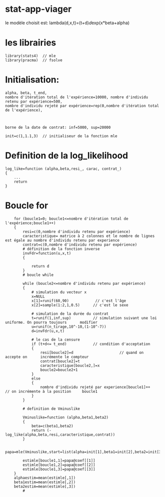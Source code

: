 # stat-app-viager

le modèle choisit est: lambda(d,x,t)=(t+d)*d*exp(x*beta+alpha)
# les librairies

	library(stats4)  // mle
	library(pracma)  // fsolve

# Initialisation:

	alpha, beta, t_end,
	nombre d'itération total de l'expérience=10000, nombre d'individu retenu par expérience=500,
	nombre d'individu rejeté par expérience=rep(0,nombre d'itération total de l'expérience), 



	borne de la date de contrat: inf=5000, sup=20000

	init=c(1,1.1,3)  // initialiseur de la fonction mle

# Definition de la log_likelihood

	log_like=function (alpha,beta,resi_, carac, contrat_)
	{
		...
		return
	}


# Boucle for 

		for (boucle1=0; boucle1<=nombre d'itération total de l'expérience;boucle1++)
		{
			resi=c(0,nombre d'individu retenu par expérience)
			caracteristique= matrice à 2 colonnes et le nombre de lignes est égale au nombre d'individu retenu par experience
			contrat=c(0,nombre d'individu retenu par expérience)
			# définition de la fonction inverse
			invFdr=function(u,x,t)
			{
				
				return d
			}
			# boucle while
			
			while (boucle2<=nombre d'individu retenu par expérience)
			{
				# simulation du vecteur x
				x=NULL
				x[1]=runif(60,90)            // c'est l'âge
				x[2]=sample(1:2,1,0.5)      // c'est le sexe
			
				# simulation de la durée du contrat
				t=runif(1,inf,sup)          // simulation suivant une loi uniforme. On pourra toujours 		modifier
				u=runif(n_tirage,10^-10,(1-10^-7))
				d=invFdr(u,x,t)
				
				# le cas de la censure
				if (t+d<= t_end)            // condition d'acceptation
				{
					resi[boucle2]=d						// quand on accepte on 		incrémente le compteur
					contrat[boucle2]=t
					caracteristique[boucle2,]=x
					boucle2=boucle2+1
				}
				else
				{
					nombre d'individu rejeté par experience[boucle1]++   // on incrémente à la position 	boucle1
				}
			}
		
			# definition de Vminuslike
			
			Vminuslike=function (alpha,beta1,beta2)
			{
				beta=c(beta1,beta2)
				return (-log_like(alpha,beta,resi,caracteristique,contrat))
			}
		
			papa=mle(Vminuslike,start=list(alpha=init[1],beta1=init[2],beta2=init[3]),method="BFGS")
			
			estimle[boucle1,1]=papa@coef[[1]]
			estimle[boucle1,2]=papa@coef[[2]]
			estimle[boucle1,3]=papa@coef[[3]]
		}
		alphaestim=mean(estimle[,1])
		beta1estim=mean(estimle[,2])
		beta2estim=mean(estimle[,3])
			#
